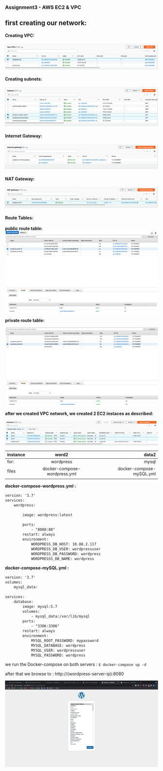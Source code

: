 ### Assignment3 - AWS EC2 & VPC

## first creating our network:

#### Creating VPC: 

![](https://github.com/kabahahassan/assignment3/blob/main/screenshot/vpc.png?raw=true)

#### Creating subnets:
![](https://github.com/kabahahassan/assignment3/blob/main/screenshot/subnets.png?raw=true)

#### Internet Gateway:
![](https://github.com/kabahahassan/assignment3/blob/main/screenshot/internet-gateway.png?raw=true)


#### NAT Gateway:
![](https://github.com/kabahahassan/assignment3/blob/main/screenshot/NAT.png?raw=true)

#### Route Tables:
**public route table:**
![](https://github.com/kabahahassan/assignment3/blob/main/screenshot/public-route-table.png?raw=true)

**private route table:** 

![](https://github.com/kabahahassan/assignment3/blob/main/screenshot/private-route-table.png?raw=true)


**after we created VPC network, we created 2 EC2 instaces as described:**

![](https://github.com/kabahahassan/assignment3/blob/main/screenshot/instances.png?raw=true)

| instance  | word2  | data2 |
| :------------ |:---------------:| -----:|
| for:     | wordpress | mysql |
| files      | docker-compose-wordpress.yml        |   docker-compose-mySQL.yml |
|  |      |   | |

**docker-compose-wordpress.yml :**
```
version: '3.7'
services:
    wordpress:

        image: wordpress:latest

        ports:
            - "8080:80"
        restart: always
        environment:
            WORDPRESS_DB_HOST: 10.88.2.117
            WORDPRESS_DB_USER: wordpressuser
            WORDPRESS_DB_PASSWORD: wordpress
            WORDPRESSS_DB_NAME: wordpress
```

**docker-compose-mySQL.yml :**
```
version: '3.7'
volumes:
    mysql_data:

services:
    database:
        image: mysql:5.7
        volumes:
            - mysql_data:/var/lib/mysql
        ports:
            - "3306:3306"
        restart: always
        environment:
            MYSQL_ROOT_PASSWORD: mypassword
            MYSQL_DATABASE: wordpress
            MYSQL_USER: wordpressuser
            MYSQL_PASSWORD: wordpress
```

we run the Docker-compose on both servers :
`$ docker-compose up -d `

after that we browse to : 
http://{wordpress-server-ip}:8080

![](https://github.com/kabahahassan/assignment3/blob/main/screenshot/wordpress.png?raw=true)


